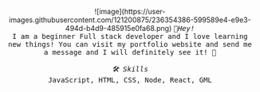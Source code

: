 <p align="center">
  ![image](https://user-images.githubusercontent.com/121200875/236354386-599589e4-e9e3-494d-b4d9-485915e0fa68.png)

  <samp>
    <i>👋Hey!</i>
    <br> 
     I am a beginner Full stack developer and I love learning new things!
     You can visit my portfolio website and send me a message and I will definitely see it!  🥳
    <br>
    <br>
    <i>🛠 Skills</i>
    <br>
      JavaScript, HTML, CSS, Node, React, GML
  </samp>
</p>
